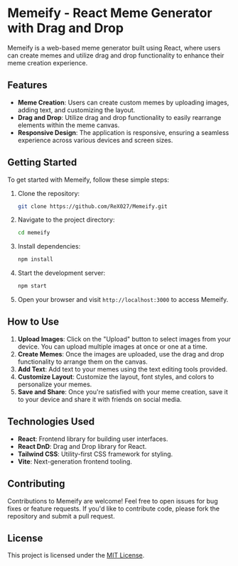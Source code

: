 # Memeify - React Meme Generator with Drag and Drop

Memeify is a web-based meme generator built using React, where users can create memes and utilize drag and drop functionality to enhance their meme creation experience.

## Features

- **Meme Creation**: Users can create custom memes by uploading images, adding text, and customizing the layout.
- **Drag and Drop**: Utilize drag and drop functionality to easily rearrange elements within the meme canvas.
- **Responsive Design**: The application is responsive, ensuring a seamless experience across various devices and screen sizes.

## Getting Started

To get started with Memeify, follow these simple steps:

1. Clone the repository:

    ```bash
    git clone https://github.com/ReX027/Memeify.git
    ```

2. Navigate to the project directory:

    ```bash
    cd memeify
    ```

3. Install dependencies:

    ```bash
    npm install
    ```

4. Start the development server:

    ```bash
    npm start
    ```

5. Open your browser and visit `http://localhost:3000` to access Memeify.

## How to Use

1. **Upload Images**: Click on the "Upload" button to select images from your device. You can upload multiple images at once or one at a time.
2. **Create Memes**: Once the images are uploaded, use the drag and drop functionality to arrange them on the canvas.
3. **Add Text**: Add text to your memes using the text editing tools provided.
4. **Customize Layout**: Customize the layout, font styles, and colors to personalize your memes.
5. **Save and Share**: Once you're satisfied with your meme creation, save it to your device and share it with friends on social media.

## Technologies Used

- **React**: Frontend library for building user interfaces.
- **React DnD**: Drag and Drop library for React.
- **Tailwind CSS**: Utility-first CSS framework for styling.
- **Vite**: Next-generation frontend tooling.

## Contributing

Contributions to Memeify are welcome! Feel free to open issues for bug fixes or feature requests. If you'd like to contribute code, please fork the repository and submit a pull request.

## License

This project is licensed under the [MIT License](LICENSE).
